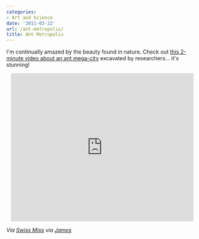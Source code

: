 ```yaml
---
categories:
- Art and Science
date: '2011-03-22'
url: /ant-metropolis/
title: Ant Metropolis
---
```


I'm continually amazed by the beauty found in nature. Check out <a href="https://www.youtube.com/watch?v=lFg21x2sj-M">this 2-minute video about an ant mega-city</a> excavated by researchers... it's stunning!

<p align="center"><iframe title="YouTube video player" width="480" height="390" src="https://www.youtube.com/embed/lFg21x2sj-M?rel=0" frameborder="0" allowfullscreen></iframe></p>

<em>Via <a href="http://www.swiss-miss.com/2011/03/giant-ant-hill-excavated.html">Swiss Miss</a> via <a href="http://foundbyjames.com/notes/giant-ant-hill-excavated">James</a></em>